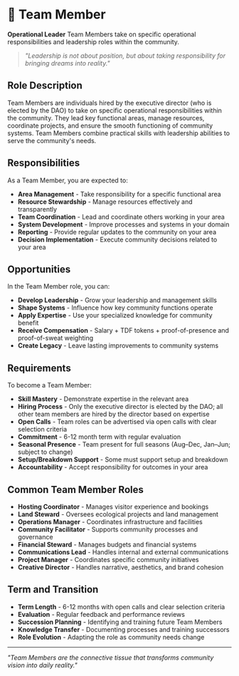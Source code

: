 # 👥 Team Member

**Operational Leader** Team Members take on specific operational responsibilities and leadership roles within the community.

> *"Leadership is not about position, but about taking responsibility for bringing dreams into reality."*

## Role Description

Team Members are individuals hired by the executive director (who is elected by the DAO) to take on specific operational responsibilities within the community. They lead key functional areas, manage resources, coordinate projects, and ensure the smooth functioning of community systems. Team Members combine practical skills with leadership abilities to serve the community's needs.

## Responsibilities

As a Team Member, you are expected to:

- **Area Management** - Take responsibility for a specific functional area
- **Resource Stewardship** - Manage resources effectively and transparently
- **Team Coordination** - Lead and coordinate others working in your area
- **System Development** - Improve processes and systems in your domain
- **Reporting** - Provide regular updates to the community on your area
- **Decision Implementation** - Execute community decisions related to your area

## Opportunities

In the Team Member role, you can:

- **Develop Leadership** - Grow your leadership and management skills
- **Shape Systems** - Influence how key community functions operate
- **Apply Expertise** - Use your specialized knowledge for community benefit
- **Receive Compensation** - Salary + TDF tokens + proof-of-presence and proof-of-sweat weighting
- **Create Legacy** - Leave lasting improvements to community systems

## Requirements

To become a Team Member:

- **Skill Mastery** - Demonstrate expertise in the relevant area
- **Hiring Process** - Only the executive director is elected by the DAO; all other team members are hired by the director based on expertise
- **Open Calls** - Team roles can be advertised via open calls with clear selection criteria
- **Commitment** - 6-12 month term with regular evaluation
- **Seasonal Presence** - Team present for full seasons (Aug–Dec, Jan–Jun; subject to change)
- **Setup/Breakdown Support** - Some must support setup and breakdown
- **Accountability** - Accept responsibility for outcomes in your area

## Common Team Member Roles

- **Hosting Coordinator** - Manages visitor experience and bookings
- **Land Steward** - Oversees ecological projects and land management
- **Operations Manager** - Coordinates infrastructure and facilities
- **Community Facilitator** - Supports community processes and governance
- **Financial Steward** - Manages budgets and financial systems
- **Communications Lead** - Handles internal and external communications
- **Project Manager** - Coordinates specific community initiatives
- **Creative Director** - Handles narrative, aesthetics, and brand cohesion

## Term and Transition

- **Term Length** - 6-12 months with open calls and clear selection criteria
- **Evaluation** - Regular feedback and performance reviews
- **Succession Planning** - Identifying and training future Team Members
- **Knowledge Transfer** - Documenting processes and training successors
- **Role Evolution** - Adapting the role as community needs change

---

*"Team Members are the connective tissue that transforms community vision into daily reality."*
